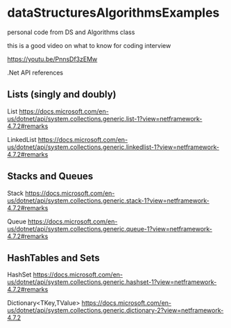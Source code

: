 # dataStructuresAlgorithmsExamples
personal code from DS and Algorithms class

this is a good video on what to know for coding interview

https://youtu.be/PnnsDf3zEMw

.Net API references

Lists (singly and doubly)
-------------------------

List<T>
  https://docs.microsoft.com/en-us/dotnet/api/system.collections.generic.list-1?view=netframework-4.7.2#remarks

LinkedList<T>
  https://docs.microsoft.com/en-us/dotnet/api/system.collections.generic.linkedlist-1?view=netframework-4.7.2#remarks  
 
 
Stacks and Queues
------------------------

Stack<T>
  https://docs.microsoft.com/en-us/dotnet/api/system.collections.generic.stack-1?view=netframework-4.7.2#remarks
  
Queue<T>
  https://docs.microsoft.com/en-us/dotnet/api/system.collections.generic.queue-1?view=netframework-4.7.2#remarks
  
  
HashTables and Sets
------------------------

HashSet<T>
  https://docs.microsoft.com/en-us/dotnet/api/system.collections.generic.hashset-1?view=netframework-4.7.2#remarks

Dictionary<TKey,TValue>
  https://docs.microsoft.com/en-us/dotnet/api/system.collections.generic.dictionary-2?view=netframework-4.7.2

